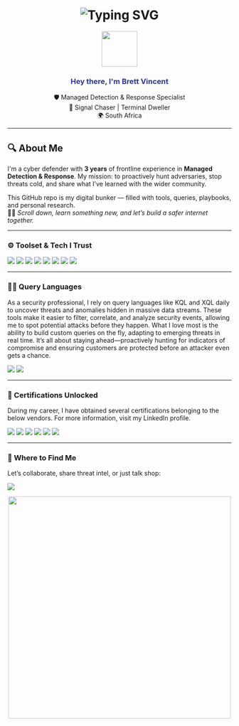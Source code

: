 <h1 align="center">
  <img src="https://readme-typing-svg.herokuapp.com?font=Fira+Code&size=28&pause=1000&color=51c36b&center=true&vCenter=true&width=435&lines=%3E_whoami" alt="Typing SVG" />
</h1>

<p align="center">
  <img src="https://media.giphy.com/media/hvRJCLFzcasrR4ia7z/giphy.gif" width="80" />
</p>

<h3 align="center" style="color:#293890;">Hey there, I'm <strong>Brett Vincent</strong></h3>
<p align="center">
  🛡️ Managed Detection & Response Specialist<br>
  🚨 Signal Chaser | Terminal Dweller<br>
  🌍 South Africa
</p>

---

## 🔍 About Me
I'm a cyber defender with **3 years** of frontline experience in **Managed Detection & Response**. My mission: to proactively hunt adversaries, stop threats cold, and share what I’ve learned with the wider community.  

This GitHub repo is my digital bunker — filled with tools, queries, playbooks, and personal research.  
👨‍💻 *Scroll down, learn something new, and let’s build a safer internet together.*

---

### ⚙️ Toolset & Tech I Trust
<p>
  <img src="https://img.shields.io/badge/Microsoft_Defender-293890?style=for-the-badge&logo=Microsoft&logoColor=white" />
  <img src="https://img.shields.io/badge/Microsoft_Sentinel-293890?style=for-the-badge&logo=Microsoft&logoColor=white" />
  <img src="https://img.shields.io/badge/Microsoft_Azure-293890?style=for-the-badge&logo=Azure&logoColor=white" />
  <img src="https://img.shields.io/badge/Darktrace-293890?style=for-the-badge&logo=Darktrace&logoColor=white" />
  <img src="https://img.shields.io/badge/Palo_Alto-293890?style=for-the-badge&logo=palo-alto-networks&logoColor=white" />
  <img src="https://img.shields.io/badge/Kali_Linux-293890?style=for-the-badge&logo=kalilinux&logoColor=white" />
  <img src="https://img.shields.io/badge/OWASP_ZAP-293890?style=for-the-badge&logo=OWASP&logoColor=white" />
  <img src="https://img.shields.io/badge/Burp_Suite-293890?style=for-the-badge&logo=PortSwigger&logoColor=white" />
</p>

---

### 🧑‍💻 Query Languages
As a security professional, I rely on query languages like KQL and XQL daily to uncover threats and anomalies hidden in massive data streams. These tools make it easier to filter, correlate, and analyze security events, allowing me to spot potential attacks before they happen. What I love most is the ability to build custom queries on the fly, adapting to emerging threats in real time. It’s all about staying ahead—proactively hunting for indicators of compromise and ensuring customers are protected before an attacker even gets a chance.

<p>
  <img src="https://img.shields.io/badge/Microsoft_KQL-293890?style=for-the-badge&logo=Microsoft&logoColor=white" />
  <img src="https://img.shields.io/badge/Cortex_XQL-293890?style=for-the-badge&logo=palo-alto-networks&logoColor=white" />
</p>

---

### 📜 Certifications Unlocked
During my career, I have obtained several certifications belonging to the below vendors.
For more information, visit my LinkedIn profile.

<p>
  <img src="https://img.shields.io/badge/CompTIA-293890?style=for-the-badge&logo=comptia&logoColor=white" />
  <img src="https://img.shields.io/badge/TCM_Security-293890?style=for-the-badge&logoColor=white" />
  <img src="https://img.shields.io/badge/Microsoft_Certified-293890?style=for-the-badge&logo=microsoft&logoColor=white" />
  <img src="https://img.shields.io/badge/Palo_Alto_Networks-293890?style=for-the-badge&logo=palo-alto-networks&logoColor=white" />
  <img src="https://img.shields.io/badge/Trend_Micro-293890?style=for-the-badge&logo=trend-micro&logoColor=white" />
  <img src="https://img.shields.io/badge/Fortinet-293890?style=for-the-badge&logo=fortinet&logoColor=white" />
</p>

---

### 🧭 Where to Find Me
Let’s collaborate, share threat intel, or just talk shop:

<p>
  <a href="https://www.linkedin.com/in/brettm-vincent">
    <img src="https://img.shields.io/badge/LinkedIn-293890?style=for-the-badge&logo=linkedin&logoColor=white" />
  </a>
</p>

<p align="center">
  <img src="https://thecomputernoob.com/wp-content/uploads/2021/05/cybersecurity-professional.gif" width="500" />
</p>
